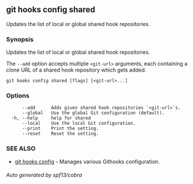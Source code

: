 ## git hooks config shared

Updates the list of local or global shared hook repositories.

### Synopsis

Updates the list of local or global shared hook repositories.

The `--add` option accepts multiple `<git-url>` arguments,
each containing a clone URL of a shared hook repository which gets added.

```
git hooks config shared [flags] [<git-url>...]
```

### Options

```
      --add      Adds given shared hook repositories `<git-url>`s.
      --global   Use the global Git configuration (default).
  -h, --help     help for shared
      --local    Use the local Git configuration.
      --print    Print the setting.
      --reset    Reset the setting.
```

### SEE ALSO

* [git hooks config](git_hooks_config.md)	 - Manages various Githooks configuration.

###### Auto generated by spf13/cobra 
